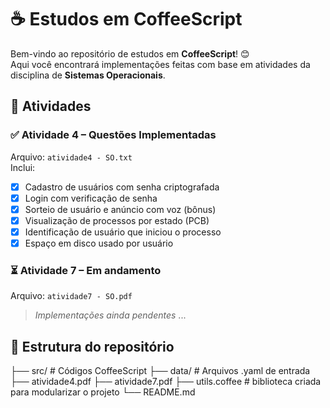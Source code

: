 # ☕ Estudos em CoffeeScript

Bem-vindo ao repositório de estudos em **CoffeeScript**! 😊  
Aqui você encontrará implementações feitas com base em atividades da disciplina de **Sistemas Operacionais**.

## 📄 Atividades

### ✅ Atividade 4 – Questões Implementadas
Arquivo: `atividade4 - SO.txt`  
Inclui:

- [x] Cadastro de usuários com senha criptografada
- [x] Login com verificação de senha
- [x] Sorteio de usuário e anúncio com voz (bônus)
- [x] Visualização de processos por estado (PCB)
- [x] Identificação de usuário que iniciou o processo
- [x] Espaço em disco usado por usuário

### ⏳ Atividade 7 – Em andamento
Arquivo: `atividade7 - SO.pdf`  
> *Implementações ainda pendentes*
...

## 📁 Estrutura do repositório

├── src/ # Códigos CoffeeScript
├── data/ # Arquivos .yaml de entrada
├── atividade4.pdf
├── atividade7.pdf
├── utils.coffee # biblioteca criada para modularizar o projeto
└── README.md

